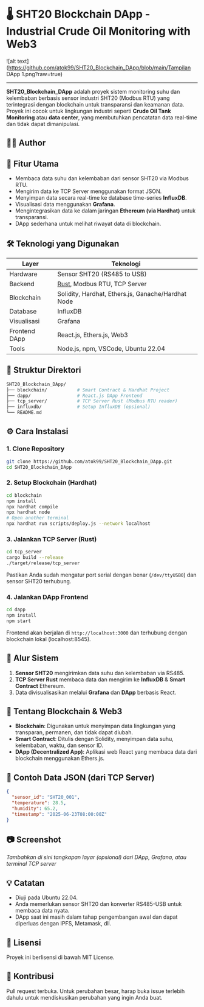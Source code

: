 # 🌡️ SHT20 Blockchain DApp - Industrial Crude Oil Monitoring with Web3

![alt text](https://github.com/atok99/SHT20_Blockchain_DApp/blob/main/Tampilan DApp 1.png?raw=true)

---

**SHT20_Blockchain_DApp** adalah proyek sistem monitoring suhu dan kelembaban berbasis sensor industri SHT20 (Modbus RTU) yang terintegrasi dengan blockchain untuk transparansi dan keamanan data. Proyek ini cocok untuk lingkungan industri seperti **Crude Oil Tank Monitoring** atau **data center**, yang membutuhkan pencatatan data real-time dan tidak dapat dimanipulasi.

## 👨‍💻 Author

## 📌 Fitur Utama

- Membaca data suhu dan kelembaban dari sensor SHT20 via Modbus RTU.
- Mengirim data ke TCP Server menggunakan format JSON.
- Menyimpan data secara real-time ke database time-series **InfluxDB**.
- Visualisasi data menggunakan **Grafana**.
- Mengintegrasikan data ke dalam jaringan **Ethereum (via Hardhat)** untuk transparansi.
- DApp sederhana untuk melihat riwayat data di blockchain.

## 🛠️ Teknologi yang Digunakan

| Layer | Teknologi |
|-------|-----------|
| Hardware | Sensor SHT20 (RS485 to USB) |
| Backend | [Rust](https://www.rust-lang.org/), Modbus RTU, TCP Server |
| Blockchain | Solidity, Hardhat, Ethers.js, Ganache/Hardhat Node |
| Database | InfluxDB |
| Visualisasi | Grafana |
| Frontend DApp | React.js, Ethers.js, Web3 |
| Tools | Node.js, npm, VSCode, Ubuntu 22.04 |

## 🧱 Struktur Direktori

```bash
SHT20_Blockchain_DApp/
├── blockchain/           # Smart Contract & Hardhat Project
├── dapp/                 # React.js DApp Frontend
├── tcp_server/           # TCP Server Rust (Modbus RTU reader)
├── influxdb/             # Setup InfluxDB (opsional)
└── README.md
```

## ⚙️ Cara Instalasi

### 1. Clone Repository

```bash
git clone https://github.com/atok99/SHT20_Blockchain_DApp.git
cd SHT20_Blockchain_DApp
```

### 2. Setup Blockchain (Hardhat)

```bash
cd blockchain
npm install
npx hardhat compile
npx hardhat node
# Open another terminal
npx hardhat run scripts/deploy.js --network localhost
```

### 3. Jalankan TCP Server (Rust)

```bash
cd tcp_server
cargo build --release
./target/release/tcp_server
```

Pastikan Anda sudah mengatur port serial dengan benar (`/dev/ttyUSB0`) dan sensor SHT20 terhubung.

### 4. Jalankan DApp Frontend

```bash
cd dapp
npm install
npm start
```

Frontend akan berjalan di `http://localhost:3000` dan terhubung dengan blockchain lokal (localhost:8545).

## 📡 Alur Sistem

1. **Sensor SHT20** mengirimkan data suhu dan kelembaban via RS485.
2. **TCP Server Rust** membaca data dan mengirim ke **InfluxDB** & **Smart Contract** Ethereum.
3. Data divisualisasikan melalui **Grafana** dan **DApp** berbasis React.

## 🔐 Tentang Blockchain & Web3

- **Blockchain**: Digunakan untuk menyimpan data lingkungan yang transparan, permanen, dan tidak dapat diubah.
- **Smart Contract**: Ditulis dengan Solidity, menyimpan data suhu, kelembaban, waktu, dan sensor ID.
- **DApp (Decentralized App)**: Aplikasi web React yang membaca data dari blockchain menggunakan Ethers.js.

## 🧪 Contoh Data JSON (dari TCP Server)

```json
{
  "sensor_id": "SHT20_001",
  "temperature": 28.5,
  "humidity": 65.2,
  "timestamp": "2025-06-23T08:00:00Z"
}
```

## 📷 Screenshot

*Tambahkan di sini tangkapan layar (opsional) dari DApp, Grafana, atau terminal TCP server*

## 💡 Catatan

- Diuji pada Ubuntu 22.04.
- Anda memerlukan sensor SHT20 dan konverter RS485-USB untuk membaca data nyata.
- DApp saat ini masih dalam tahap pengembangan awal dan dapat diperluas dengan IPFS, Metamask, dll.

## 📄 Lisensi

Proyek ini berlisensi di bawah MIT License.

## 🤝 Kontribusi

Pull request terbuka. Untuk perubahan besar, harap buka issue terlebih dahulu untuk mendiskusikan perubahan yang ingin Anda buat.

